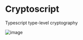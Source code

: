 # Cryptoscript

Typescript type-level cryptography

![image](https://github.com/kyscott18/cryptoscript/assets/43524469/59687243-394e-4b91-9251-b46ab5073a99)
